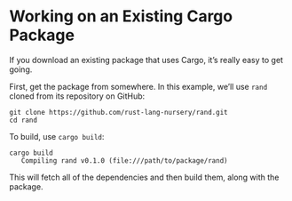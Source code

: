 # Working on an Existing Cargo Package

If you download an existing package that uses Cargo, it’s really easy
to get going.

First, get the package from somewhere. In this example, we’ll use `rand`
cloned from its repository on GitHub:

```console
git clone https://github.com/rust-lang-nursery/rand.git
cd rand
```

To build, use `cargo build`:

```console
cargo build
   Compiling rand v0.1.0 (file:///path/to/package/rand)
```

This will fetch all of the dependencies and then build them, along with the
package.
